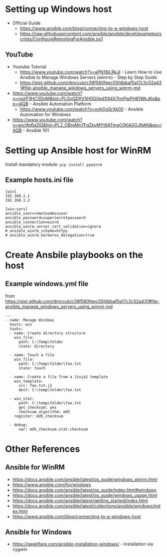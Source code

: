 # Setting up Windows host

  * Official Guide
    * https://www.ansible.com/blog/connecting-to-a-windows-host
    * https://raw.githubusercontent.com/ansible/ansible/devel/examples/scripts/ConfigureRemotingForAnsible.ps1

## YouTube
  * Youtube Tutorial
    * https://www.youtube.com/watch?v=aPN18jLRkJI - Learn How to Use Ansible to Manage Windows Servers (winrm) - Step by Step Guide
    * https://gist.github.com/dmccuk/c39f560feec55fdbbaf5a17c3c52a431#file-ansible_manage_windows_servers_using_winrm-md
  * https://www.youtube.com/watch?v=ngzP3HCSDnM&list=PLGyQDXV5H0G0ed1IX4X7nnPwPH81WkJKo&pp=iAQB - Ansible Automation Platform
    * https://www.youtube.com/watch?v=xvhOgSrXk00 - Ansible Automation for Windows
  * https://www.youtube.com/watch?v=goclfp6a2IQ&list=PL2_OBreMn7FqZkvMYt6ATmgC0KAGGJNAN&pp=iAQB - Ansible 101

# Setting up Ansible host for WinRM
Install mandatory module: `pip install pywinrm`

## Example hosts.ini file
```
[win]
192.168.1.1
192.168.1.2

[win:vars]
ansible_user=remoteadminuser
ansible_password=supersecretpassword
ansible_connection=winrm
ansible_winrm_server_cert_validation=ignore
# ansible_winrm_scheme=https
# ansible_winrm_kerberos_delegation=true
```

# Create Ansbile playbooks on the host

## Example windows.yml file
from https://gist.github.com/dmccuk/c39f560feec55fdbbaf5a17c3c52a431#file-ansible_manage_windows_servers_using_winrm-md
```
---
- name: Manage Windows
  hosts: win
  tasks:
  - name: Create directory structure
    win_file:
      path: C:\Temp\folder
      state: directory

  - name: Touch a file
    win_file:
      path: C:\Temp\folder\foo.txt
      state: touch

  - name: Create a file from a Jinja2 template
    win_template:
      src: foo.txt.j2
      dest: C:\temp\folder\foo.txt

  - win_stat:
      path: C:\temp\folder\foo.txt
      get_checksum: yes
      checksum_algorithm: md5
    register: md5_checksum

  - debug:
      var: md5_checksum.stat.checksum
```

# Other References

## Ansible for WinRM
  - https://docs.ansible.com/ansible/latest/os_guide/windows_winrm.html
  - https://www.ansible.com/for/windows
  - https://docs.ansible.com/ansible/latest/os_guide/index.html#windows
  - https://docs.ansible.com/ansible/latest/os_guide/windows_usage.html
  - https://docs.ansible.com/ansible/latest/getting_started/index.html
  - https://docs.ansible.com/ansible/latest/collections/ansible/windows/index.html
  - https://www.ansible.com/blog/connecting-to-a-windows-host

## Ansible for Windows
  - https://geekflare.com/ansible-installation-windows/ - Installation via cygwin
